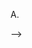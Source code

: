 <!-- Introduction to Debugging in IDE..

Learning Objectives..

Know how to debug a Java application..
Understand breakpoints..
Understand the debugger console..
Know how to evaluate code fragments..

Task..

As an introduction to debugging..

Watch the following video..

Intro to Debugging video.. https://youtu.be/ErVZrVWZrko

Questions..

Answer the following questions..

1. What is the purpose of a breakpoint?

A.  

2. Does the line of code on a breakpoint run when you start debugging?

A.  

3. How do we debug the next line of code?

A.  

4. What does the step into command do?

A.  

5. What is the difference between evaluate expression and evaluate code fragment? -->

A. 

 -->

